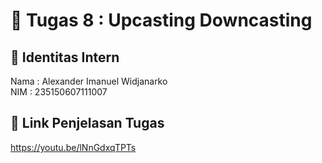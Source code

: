 # 📁 Tugas 8 : Upcasting Downcasting

## 👤 Identitas Intern
Nama : Alexander Imanuel Widjanarko             
NIM  : 235150607111007

## 🔗 Link Penjelasan Tugas

https://youtu.be/lNnGdxqTPTs
